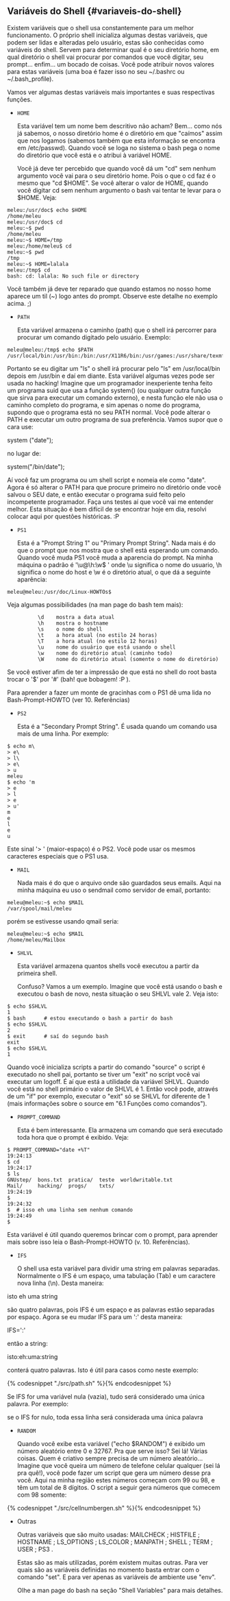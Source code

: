 ## Variáveis do Shell {#variaveis-do-shell}

   Existem variáveis que o shell usa constantemente para um melhor
funcionamento. O próprio shell inicializa algumas destas variáveis, que
podem ser lidas e alteradas pelo usuário, estas são conhecidas como
variáveis do shell. Servem para determinar qual é o seu diretório home, em
qual diretório o shell vai procurar por comandos que você digitar, seu
prompt...  enfim... um bocado de coisas. Você pode atribuir novos valores
para estas variáveis (uma boa é fazer isso no seu ~/.bashrc ou
~/.bash_profile).

   Vamos ver algumas destas variáveis mais importantes e suas respectivas
funções.


- `HOME`

   Esta variável tem um nome bem descritivo não acham? Bem... como nós já
sabemos, o nosso diretório home é o diretório em que "caímos" assim que
nos logamos (sabemos também que esta informação se encontra em
/etc/passwd). Quando você se loga no sistema o bash pega o nome do
diretório que você está e o atribui à variável HOME.

   Você já deve ter percebido que quando você dá um "cd" sem nenhum
argumento você vai para o seu diretório home. Pois o que o cd faz é o
mesmo que "cd $HOME". Se você alterar o valor de HOME, quando você
digitar cd sem nenhum argumento o bash vai tentar te levar para o $HOME.
Veja:

```
meleu:/usr/doc$ echo $HOME
/home/meleu
meleu:/usr/doc$ cd
meleu:~$ pwd
/home/meleu
meleu:~$ HOME=/tmp
meleu:/home/meleu$ cd
meleu:~$ pwd
/tmp
meleu:~$ HOME=lalala
meleu:/tmp$ cd
bash: cd: lalala: No such file or directory
```

   Você também já deve ter reparado que quando estamos no nosso home
aparece um til (~) logo antes do prompt. Observe este detalhe no exemplo
acima. ;) 


- `PATH`

   Esta variável armazena o caminho (path) que o shell irá percorrer para
procurar um comando digitado pelo usuário. Exemplo:

```
meleu@meleu:/tmp$ echo $PATH
/usr/local/bin:/usr/bin:/bin:/usr/X11R6/bin:/usr/games:/usr/share/texmf/bin
```

Portanto se eu digitar um "ls" o shell irá procurar pelo "ls" em
/usr/local/bin depois em /usr/bin e daí em diante.
   Esta variável algumas vezes pode ser usada no hacking! Imagine que
um programador inexperiente tenha feito um programa suid que usa a função
system() (ou qualquer outra função que sirva para executar um comando
externo), e nesta função ele não usa o caminho completo do programa, e
sim apenas o nome do programa, supondo que o programa está no seu PATH
normal. Você pode alterar o PATH e executar um outro programa de sua
preferência.
   Vamos supor que o cara use:

   system ("date");

   no lugar de:

   system("/bin/date");

   Aí você faz um programa ou um shell script e nomeia ele como "date".
Agora é só alterar o PATH para que procure primeiro no diretório onde
você salvou o SEU date, e então executar o programa suid feito pelo
incompetente programador. Faça uns testes aí que você vai me
entender melhor.
   Esta situação é bem difícil de se encontrar hoje em dia, resolvi
colocar aqui por questões históricas. :P


- `PS1`

   Esta é a "Prompt String 1" ou "Primary Prompt String". Nada mais é do
que o prompt que nos mostra que o shell está esperando um comando. Quando
você muda PS1 você muda a aparencia do prompt. Na minha máquina o padrão é
'\u@\h:\w\$ ' onde \u significa o nome do usuario, \h significa o nome do
host e \w é o diretório atual, o que dá a seguinte aparência:

```
meleu@meleu:/usr/doc/Linux-HOWTOs$
```

   Veja algumas possibilidades (na man page do bash tem mais):

              \d    mostra a data atual
              \h    mostra o hostname
              \s    o nome do shell
              \t    a hora atual (no estilo 24 horas)
              \T    a hora atual (no estilo 12 horas)
              \u    nome do usuário que está usando o shell
              \w    nome do diretório atual (caminho todo)
              \W    nome do diretório atual (somente o nome do diretório)

   Se você estiver afim de ter a impressão de que está no shell do root
basta trocar o '$' por '#' (bah! que bobagem! :P ).

   Para aprender a fazer um monte de gracinhas com o PS1 dê uma lida no
Bash-Prompt-HOWTO (ver 10. Referências)


- `PS2`

   Esta é a "Secondary Prompt String". É usada quando um comando usa mais
de uma linha. Por exemplo:

```
$ echo m\
> e\
> l\
> e\
> u
meleu
$ echo 'm
> e
> l
> e
> u'
m
e
l
e
u
```

   Este sinal '> ' (maior-espaço) é o PS2. Você pode usar os mesmos
caracteres especiais que o PS1 usa.


- `MAIL`

   Nada mais é do que o arquivo onde são guardados seus emails. Aqui na
minha máquina eu uso o sendmail como servidor de email, portanto:

```
meleu@meleu:~$ echo $MAIL
/var/spool/mail/meleu
```

porém se estivesse usando qmail seria:

```
meleu@meleu:~$ echo $MAIL
/home/meleu/Mailbox
```


- `SHLVL`

   Esta variável armazena quantos shells você executou a partir da
primeira shell.  

   Confuso? Vamos a um exemplo. Imagine que você está usando o bash e executou o bash de novo, nesta
situação o seu SHLVL vale 2. Veja isto:

```
$ echo $SHLVL
1
$ bash		# estou executando o bash a partir do bash
$ echo $SHLVL
2
$ exit		# saí do segundo bash
exit
$ echo $SHLVL
1
```

   Quando você inicializa scripts a partir do comando "source" o script é
executado no shell pai, portanto se tiver um "exit" no script você vai
executar um logoff. É aí que está a utilidade da variável SHLVL. Quando
você está no shell primário o valor de SHLVL é 1. Então você pode, através
de um "if" por exemplo, executar o "exit" só se SHLVL for diferente de 1
(mais informações sobre o source em "6.1 Funções como comandos").



- `PROMPT_COMMAND`

   Esta é bem interessante. Ela armazena um comando que será executado
toda hora que o prompt é exibido. Veja:

```
$ PROMPT_COMMAND="date +%T"
19:24:13
$ cd
19:24:17
$ ls
GNUstep/  bons.txt  pratica/  teste  worldwritable.txt
Mail/     hacking/  progs/    txts/
19:24:19
$
19:24:32
$  # isso eh uma linha sem nenhum comando
19:24:49
$
```

   Esta variável é útil quando queremos brincar com o prompt, para
aprender mais sobre isso leia o Bash-Prompt-HOWTO (v. 10. Referências).


- `IFS`

   O shell usa esta variável para dividir uma string em palavras
separadas. Normalmente o IFS é um espaço, uma tabulação (Tab) e um
caractere nova linha (\n). Desta maneira:

isto eh uma string

são quatro palavras, pois IFS é um espaço e as palavras estão separadas
por espaço. Agora se eu mudar IFS para um ':' desta maneira:

IFS=':'

então a string:

isto:eh:uma:string

conterá quatro palavras. Isto é útil para casos como neste exemplo:

{% codesnippet "./src/path.sh" %}{% endcodesnippet %}

   Se IFS for uma variável nula (vazia), tudo será considerado uma única
palavra. Por exemplo:

se o IFS for nulo, toda essa linha será considerada uma única palavra	



- `RANDOM`

   Quando você exibe esta variável ("echo $RANDOM") é exibido um número
aleatório entre 0 e 32767.
   Pra que serve isso?
   Sei lá! Várias coisas. Quem é criativo sempre precisa de um número
aleatório... Imagine que você queira um número de telefone celular
qualquer (sei lá pra quê!), você pode fazer um script que gera um número
desse pra você. Aqui na minha região estes números começam com 99 ou 98,
e têm um total de 8 dígitos. O script a seguir gera números que comecem
com 98 somente:

{% codesnippet "./src/cellnumbergen.sh" %}{% endcodesnippet %}


- Outras

   Outras variáveis que são muito usadas:
   MAILCHECK ; HISTFILE ; HOSTNAME ; LS_OPTIONS ; LS_COLOR ; MANPATH ;
   SHELL ; TERM ; USER ; PS3 .

   Estas são as mais utilizadas, porém existem muitas outras. Para ver
quais são as variáveis definidas no momento basta entrar com o comando
"set". E para ver apenas as variáveis de ambiente use "env".

   Olhe a man page do bash na seção "Shell Variables" para mais detalhes.

